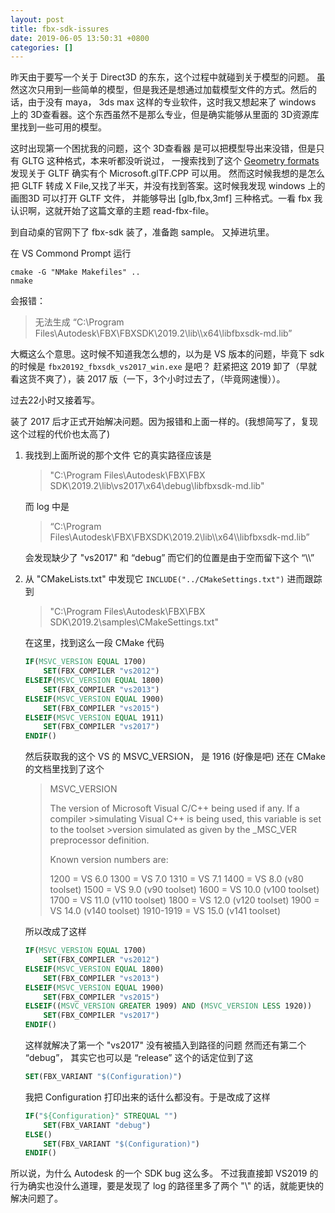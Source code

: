 ```yaml
---
layout: post
title: fbx-sdk-issures
date: 2019-06-05 13:50:31 +0800
categories: []
---
```


昨天由于要写一个关于 Direct3D 的东东，这个过程中就碰到关于模型的问题。
虽然这次只用到一些简单的模型，但是我还是想通过加载模型文件的方式。然后的话，由于没有 maya， 3ds max 这样的专业软件，这时我又想起来了 windows 上的 3D查看器。这个东西虽然不是那么专业，但是确实能够从里面的 3D资源库 里找到一些可用的模型。

这时出现第一个困扰我的问题，这个 3D查看器 是可以把模型导出来没错，但是只有 GLTG 这种格式，本来听都没听说过， 一搜索找到了这个 [Geometry formats](https://github.com/Microsoft/DirectXMesh/wiki/Geometry-formats)
发现关于 GLTF 确实有个 Microsoft.glTF.CPP 可以用。 然而这时候我想的是怎么把  GLTF 转成 X File,又找了半天，并没有找到答案。这时候我发现 windows 上的 画图3D 可以打开 GLTF 文件， 并能够导出 [glb,fbx,3mf] 三种格式。一看 fbx 我认识啊，这就开始了这篇文章的主题 read-fbx-file。

到自动桌的官网下了 fbx-sdk 装了，准备跑 sample。 又掉进坑里。

在 VS Commond Prompt 运行

```shell
cmake -G "NMake Makefiles" ..
nmake
```

会报错：

> 无法生成 “C:\Program Files\Autodesk\FBX\FBXSDK\2019.2\lib\\\x64\\libfbxsdk-md.lib”

 大概这么个意思。这时候不知道我怎么想的，以为是 VS 版本的问题，毕竟下 sdk 的时候是 `fbx20192_fbxsdk_vs2017_win.exe` 是吧？
赶紧把这 2019 卸了（早就看这货不爽了），装 2017 版（一下，3个小时过去了，（毕竟网速慢））。

过去22小时又接着写。

装了 2017 后才正式开始解决问题。因为报错和上面一样的。(我想简写了，复现这个过程的代价也太高了)

1. 我找到上面所说的那个文件 它的真实路径应该是 

    > "C:\Program Files\Autodesk\FBX\FBX SDK\2019.2\lib\vs2017\x64\debug\libfbxsdk-md.lib"

    而 log 中是

    > “C:\Program Files\Autodesk\FBX\FBXSDK\2019.2\lib\\\x64\\\libfbxsdk-md.lib”

    会发现缺少了 "vs2017" 和 “debug” 而它们的位置是由于空而留下这个 “\\\”

2. 从 "CMakeLists.txt" 中发现它 `INCLUDE("../CMakeSettings.txt")` 进而跟踪到 

    > "C:\Program Files\Autodesk\FBX\FBX SDK\2019.2\samples\CMakeSettings.txt"

    在这里，找到这么一段 CMake 代码

    ```cmake
    IF(MSVC_VERSION EQUAL 1700)
        SET(FBX_COMPILER "vs2012")
    ELSEIF(MSVC_VERSION EQUAL 1800)
        SET(FBX_COMPILER "vs2013")
    ELSEIF(MSVC_VERSION EQUAL 1900)
        SET(FBX_COMPILER "vs2015")
    ELSEIF(MSVC_VERSION EQUAL 1911)
        SET(FBX_COMPILER "vs2017")
    ENDIF()
    ```

    然后获取我的这个 VS 的 MSVC_VERSION， 是 1916 (好像是吧)
    还在 CMake 的文档里找到了这个

    > MSVC_VERSION
    >
    > The version of Microsoft Visual C/C++ being used if any. If a compiler >simulating Visual C++ is being used, this variable is set to the toolset >version simulated as given by the _MSC_VER preprocessor definition.
    >
    > Known version numbers are:
    >
    > 1200      = VS  6.0
    > 1300      = VS  7.0
    > 1310      = VS  7.1
    > 1400      = VS  8.0 (v80 toolset)
    > 1500      = VS  9.0 (v90 toolset)
    > 1600      = VS 10.0 (v100 toolset)
    > 1700      = VS 11.0 (v110 toolset)
    > 1800      = VS 12.0 (v120 toolset)
    > 1900      = VS 14.0 (v140 toolset)
    > 1910-1919 = VS 15.0 (v141 toolset)

    所以改成了这样

    ```cmake
    IF(MSVC_VERSION EQUAL 1700)
        SET(FBX_COMPILER "vs2012")
    ELSEIF(MSVC_VERSION EQUAL 1800)
        SET(FBX_COMPILER "vs2013")
    ELSEIF(MSVC_VERSION EQUAL 1900)
        SET(FBX_COMPILER "vs2015")
    ELSEIF((MSVC_VERSION GREATER 1909) AND (MSVC_VERSION LESS 1920))
        SET(FBX_COMPILER "vs2017")
    ENDIF()
    ```

    这样就解决了第一个 "vs2017" 没有被插入到路径的问题 然而还有第二个 “debug”， 其实它也可以是 “release”
    这个的话定位到了这

    ```cmake
    SET(FBX_VARIANT "$(Configuration)")
    ```
    
    我把 Configuration 打印出来的话什么都没有。于是改成了这样

    ```cmake
    IF("${Configuration}" STREQUAL "")
        SET(FBX_VARIANT "debug")
    ELSE()
        SET(FBX_VARIANT "$(Configuration)")
    ENDIF()
    ```

    

所以说，为什么 Autodesk 的一个 SDK bug 这么多。
不过我直接卸 VS2019 的行为确实也没什么道理，要是发现了 log 的路径里多了两个 "\\" 的话，就能更快的解决问题了。

